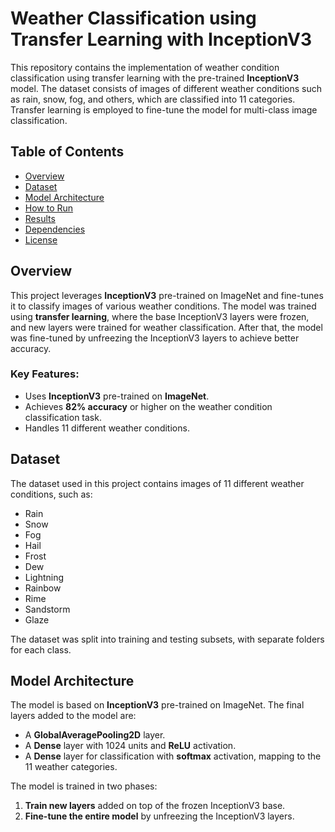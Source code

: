 # Weather Classification using Transfer Learning with InceptionV3

This repository contains the implementation of weather condition classification using transfer learning with the pre-trained **InceptionV3** model. The dataset consists of images of different weather conditions such as rain, snow, fog, and others, which are classified into 11 categories. Transfer learning is employed to fine-tune the model for multi-class image classification.

## Table of Contents
- [Overview](#overview)
- [Dataset](#dataset)
- [Model Architecture](#model-architecture)
- [How to Run](#how-to-run)
- [Results](#results)
- [Dependencies](#dependencies)
- [License](#license)

## Overview
This project leverages **InceptionV3** pre-trained on ImageNet and fine-tunes it to classify images of various weather conditions. The model was trained using **transfer learning**, where the base InceptionV3 layers were frozen, and new layers were trained for weather classification. After that, the model was fine-tuned by unfreezing the InceptionV3 layers to achieve better accuracy.

### Key Features:
- Uses **InceptionV3** pre-trained on **ImageNet**.
- Achieves **82% accuracy** or higher on the weather condition classification task.
- Handles 11 different weather conditions.

## Dataset
The dataset used in this project contains images of 11 different weather conditions, such as:
- Rain
- Snow
- Fog
- Hail
- Frost
- Dew
- Lightning
- Rainbow
- Rime
- Sandstorm
- Glaze

The dataset was split into training and testing subsets, with separate folders for each class.

## Model Architecture
The model is based on **InceptionV3** pre-trained on ImageNet. The final layers added to the model are:
- A **GlobalAveragePooling2D** layer.
- A **Dense** layer with 1024 units and **ReLU** activation.
- A **Dense** layer for classification with **softmax** activation, mapping to the 11 weather categories.

The model is trained in two phases:
1. **Train new layers** added on top of the frozen InceptionV3 base.
2. **Fine-tune the entire model** by unfreezing the InceptionV3 layers.
